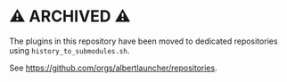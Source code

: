 # ⚠️ ARCHIVED ⚠️

The plugins in this repository have been moved to dedicated repositories using `history_to_submodules.sh`.

See https://github.com/orgs/albertlauncher/repositories.
